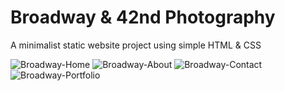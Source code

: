 # Broadway & 42nd Photography
A minimalist static website project using simple HTML & CSS 

![Broadway-Home](https://user-images.githubusercontent.com/73366421/102925159-e4bbe380-4460-11eb-9f78-bfe8ba0b6e7f.png)
![Broadway-About](https://user-images.githubusercontent.com/73366421/102925163-e685a700-4460-11eb-9782-f67b15707156.png)
![Broadway-Contact](https://user-images.githubusercontent.com/73366421/102925171-e9809780-4460-11eb-8bba-e3cebffd388f.png)
![Broadway-Portfolio](https://user-images.githubusercontent.com/73366421/102925173-eab1c480-4460-11eb-9b6d-1751f432cfef.png)
